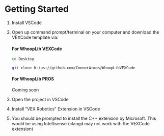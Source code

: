 # Getting Started

1. Install VSCode

2. Open up command prompt/terminal on your computer and download the VEXCode template via:

    <!-- tabs:start -->

    #### **For WhoopLib VEXCode**

    ```bash
    cd Desktop

    git clone https://github.com/ConnorAtmos/WhoopLibVEXCode

    ```

    #### **For WhoopLib PROS**

    Coming soon

    <!-- tabs:end -->

3. Open the project in VSCode

4. Install "VEX Robotics" Extension in VSCode

5. You should be prompted to install the C++ extension by Microsoft. This would be using Intellisense (clangd may not work with the VEXCode extension)
